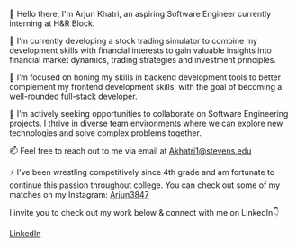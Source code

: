 👋 Hello there, I'm Arjun Khatri, an aspiring Software Engineer currently interning at H&R Block.

🔭 I’m currently developing a stock trading simulator to combine my development skills with financial interests to gain valuable insights into financial market dynamics, trading strategies and investment principles. 

🌱 I’m focused on honing my skills in backend development tools to better complement my frontend development skills, with the goal of becoming a well-rounded full-stack developer.

👯 I’m actively seeking opportunities to collaborate on Software Engineering projects. I thrive in diverse team environments where we can explore new technologies and solve complex problems together.

📫 Feel free to reach out to me via email at Akhatri1@stevens.edu 

⚡ I've been wrestling competitively since 4th grade and am fortunate to continue this passion throughout college. You can check out some of my matches on my Instagram: [Arjun3847](https://www.instagram.com/arjun3847)

I invite you to check out my work below & connect with me on LinkedIn👇

 [LinkedIn](https://www.linkedin.com/in/arjun-khatri-a25959187/)
